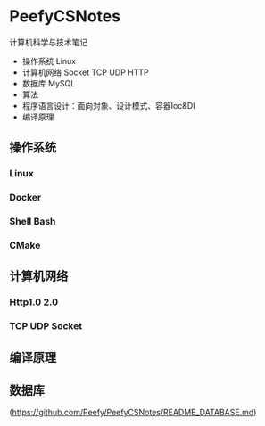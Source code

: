 # PeefyCSNotes

计算机科学与技术笔记

* 操作系统 Linux
* 计算机网络 Socket TCP UDP HTTP
* 数据库 MySQL
* 算法
* 程序语言设计：面向对象、设计模式、容器Ioc&DI
* 编译原理

## 操作系统

### Linux
### Docker
### Shell Bash
### CMake

## 计算机网络

### Http1.0 2.0
### TCP UDP Socket

## 编译原理

## 数据库

(https://github.com/Peefy/PeefyCSNotes/README_DATABASE.md)
